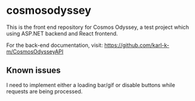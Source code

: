 # cosmosodyssey

This is the front end repository for Cosmos Odyssey, a test project which using ASP.NET backend and React frontend.  

For the back-end documentation, visit: https://github.com/karl-k-m/CosmosOdysseyAPI

## Known issues
I need to implement either a loading bar/gif or disable buttons while requests are being processed.

